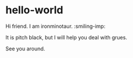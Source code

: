 # hello-world

Hi friend.  I am ironminotaur. :smiling-imp:

It is pitch black, but I will help you deal with grues.

See you around.
